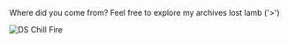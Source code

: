 Where did you come from?
Feel free to explore my archives lost lamb ('>')

![DS Chill Fire](https://i.imgur.com/unIj1Le.gif)
